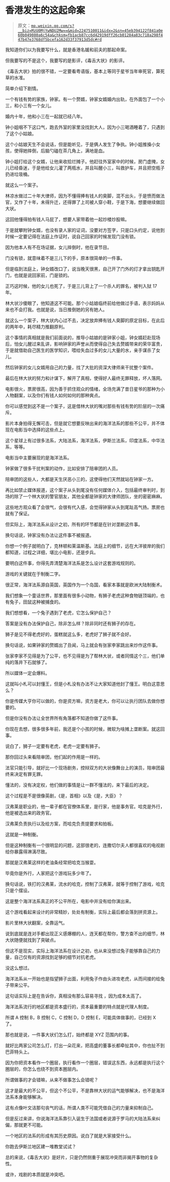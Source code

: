 # 香港发生的这起命案

> 原文：[`mp.weixin.qq.com/s?__biz=MzU0MjYwNDU2Mw==&mid=2247510011&idx=2&sn=45eb394122f841a0e60b049080a6c54a&chksm=fb1acb87cc6d42919dff26cb01284a83c718a298f447b47e3768df5bcefa162d33f37913d5dc#rd`](http://mp.weixin.qq.com/s?__biz=MzU0MjYwNDU2Mw==&mid=2247510011&idx=2&sn=45eb394122f841a0e60b049080a6c54a&chksm=fb1acb87cc6d42919dff26cb01284a83c718a298f447b47e3768df5bcefa162d33f37913d5dc#rd)

我知道你们以为我要写什么，就是香港名媛和前夫的那起命案。 

但我要写的不是这个，我要写的是影评，《毒舌大状》的影评。

《毒舌大状》拍的很不错，一定要看粤语版，基本上等同于星爷当年审死官，算死草的水准。

简单介绍下剧情。 

一个有钱有势的家族，钟家。有一个赘婿，钟家女婿婚内出轨，在外面包了一个小三，和小三有一个女儿。

婚内十年，他和小三在一起就已经八年。

钟小姐咽不下这口气，跑去外室的家里没找到大人，因为小三喝酒睡着了，只遇到了这个小姑娘。 

这个小姑娘天生不会说话，但是能听见，于是俩人发生了争执。钟小姐推搡小女孩，使得她摔倒，后脑勺磕在茶几角上，满地是血。 

钟小姐打给这个女婿，让他来收拾烂摊子。他赶往外室家中的时候，房门虚掩，女儿已经昏迷，于是他给女儿灌了两瓶水，并且叫醒小三，叫救护车，并且把空瓶子扔进垃圾桶。

就这么一个案子。 

林凉水做过二十年大律师，因为不懂得捧有钱人的臭脚，混不出头，于是愤而做法官，又作了十年，未得升迁，还得罪了上司被人穿小鞋，于是下海，想要继续做回大状。

这回他懂得拍有钱人马屁了，想要人家带着他一起炒楼炒股嘛。 

于是就攀附钟女婿，也没有录人家的证词，没要对方签字，只是口头约定，说他到时候一定要记得在法庭上作证时，说自己回家的时候发现门没有锁。 

因为他本人有不在场证据，女儿摔倒时，他在录节目。 

门没有锁，就意味着不是三儿下的手，原本很简单的一件事。 

但是临到法庭上，钟女婿改口了，说当晚天很黑，自己开了门外的灯才拿出钥匙开门，也就是说回家前，门是锁的。 

正巧这时候，他的女儿也死了，于是三儿背上了一个杀人的罪名，被判入狱 17 年。

林大状沙傻眼了，他知道这不可能。那个小姑娘临终前给他做过手语，表示妈妈从来也不会打我。也就是说，当日推倒她的另有她人。 

就这么一个案子，林大状内心过不去，决定放弃捧有钱人臭脚的原定目标，在此后的两年中，耗尽精力推翻原判。 

这个事情的真相就是我们前面说的，推导小姑娘的是钟家小姐，钟女婿赶赴现场后，怕女儿醒过来乱讲，影响钟家的声誉从而使得自己失去赘婿带来的荣华富贵，于是就借助自己医生的医学知识，喂给失血过多的女儿大量的水，亲手谋杀了女儿。

然后钟家的女儿女婿用自己的力量，找了大批的资深大律师来干扰整个案件。

最后在林大状的努力和计谋下，解开了真相，使得好人最终无罪释放，坏人落网。 

电影很火，票房很高，因为善于抓住观众的情绪，全场充满了昔日星爷的那种为小人物翻案，以及你们有钱人如何如何的那种爽点。 

你可以感觉到这不是一个案子，这是借林大状的嘴对那些有钱有势的阶层的一次痛斥。 

影片本身拍得无懈可击，但是就它想要反映出来的海洋法系的那些不公平，并不体现在电影当中选择的这些点上。 

这个星球上有过很多法系，大陆法系，海洋法系，伊斯兰法系，印度法系，中华法系，等等。 

电影当中主要展现的是海洋法系。 

钟家做了很多干扰判案的动作，比如安排了陪审团的人员。 

陪审团的这些人，大都是天生厌恶小三的，这使得他们天然就站在钟家一方。

再比如禁止媒体报道，这个案子从头到尾没有任何媒体介入，包括最终审判时，到场的除了一个林大状的警官朋友，其他全都是钟家的大律师团队，坐的密密麻麻。

这些地方观众看了会很气，会很有代入感，会觉得钟家从头到尾趾高气扬。票房也就有了保证。

但实际上，海洋法系从设计之初，所有的环节都是在针对垄断这件事。 

换句话说，钟家没有办法让这件事不被报道。 

你想一个例子就明白了，克林顿和莱温斯基。法庭上的细节，远在大洋彼岸的我们都知道，过程之详细，堪比小电影，还是步兵。

要明白这件事，你得先弄清楚海洋法系是怎么设计这套游戏规则的。 

游戏的关键就在于制衡二字。

很正常，海洋法系源自英国，英国作为一个岛国，看家本事就是欧洲大陆制衡术。 

我们想象一个童话世界，那里面有很多小动物，有狮子老虎这种食物链顶端的，也有兔子，田鼠这种被捕食的。 

我们想想看，一个兔子遇到了老虎，它怎么保护自己？ 

答案是没有办法保护自己，除非怎么样？除非同时还有狮子的存在。 

狮子是见不得老虎好的，蛋糕就这么多，老虎好了狮子就不会好。 

换句话说，如果钟家的赘婿出了丑闻，马上就会有张家李家跳出来炒作这件事。 

张家李家不见得是为了公平，也不见得是为了帮林大状，或者同情这个三，他们单纯的落井下石就够了。 

所以媒体一定会爆料。

这就叫小札可以封懂王，但是小札没有办法不让大家知道他封了懂王。明白这意思么？

你是传媒大亨你可以做的，你是资方嘛，资方是老大，你可以让执行团队去做你想要的。 

但是你没有办法让全世界所有角落都不知道你做了这件事。

你现在去想，很多很多年前，我还是个小孩的时候，微软为啥摊上垄断案。就这回事。 

说白了，狮子一定要有老虎，老虎一定要有狮子。 

那你回过头来看陪审团，他们起的作用是一样的。 

法官只能引导，就好比一个现场剧务，控辩双方的大状像舞台上的演员，陪审团最终来决定有罪无罪。

懂法的，没有决定权，他们做的事情是让一群不懂法的，来下最后的决定。 

这个过程是不是很像英剧，《是，首相》以及《是，大臣》？

汉弗莱是职业的，他一辈子都在官僚体系里，是行家，他是事务官。哈克是外行，他是被选出来的政务官。

汉弗莱负责执行以及给方案，而哈克负责提要求和拍板。

这就是一种制衡。 

但是这种制衡有一个很明显的问题，这部很老的，连撒切尔夫人都很喜欢的电视剧给你暴露得淋漓尽致。 

那就是汉弗莱这样的老油条经常把哈克当猴耍。

毕竟你是外行，人家把这个游戏玩多少年了。

换句话说，铁打的汉弗莱，流水的哈克，控制了汉弗莱，就等于控制了游戏，哈克只是个摆设。

这是整个海洋法系真正的不公平所在，电影中并没有给你演出来。

这个游戏看起来设计的非常精妙，处处有制衡，实际上最后都会落到拼资源上。

影片里林大状翻案，全靠运气。

说到底就是连对手都出现正义感爆棚的人，连天都在帮你，警方查不出的细节，林大状随便就找到了突破点。

但这不是现实，实际上海洋法系在设计之初，也从来没想过兔子能够靠自己的力量，自己仅有的资源找到足够的细节对抗老虎。

没这么想过。

海洋法系从一开始也是指望狮子出面，利用兔子作由头进攻老虎，从而间接的给兔子带来公平。

这句话实际上是在告诉你，真相没有那么容易寻找 ，因为成本太高了。

海洋法系流行的地区都是资本盛行的，资本最重要的特点就是代理人制度。

所谓 A 控制 B，B 控制 C，C 控制 D，D 控制 E，可能具体做事的，已经到 X 了。

那也就是说，一件事大状们怎么打，始终都是 XYZ 范围内的事。

就好比两家公司怎么打，打出一朵花来，把高盛的董事长都牵扯其中，你也扯不到巴菲特头上。

因为你把资本看作一个圈层，执行看作一个圈层，错误这东西，永远都是执行这个圈层的，你怎么也绕不到资本圈层内。

所谓做事的才会错嘛，从来不做事怎么会错呢？

这才是最大的不公平，但这个不公平，不是靠林大状的运气能够解决，也不是海洋法系本身能够解决。

这有点像叶文洁那句丧气的话，所谓人类不可能凭借自己的力量来抑制自己。 

但是反过来讲，你说海洋法系靠引入诞生于法国或者说源于罗马的大陆法系来纠偏，那就更不可能。

一个地区的法系的形成有其历史原因。说白了就是大家接受什么。 

你跑去伊斯兰地区建一堆教堂试试？

总的来说，《毒舌大状》是好片，只是仍然侧重于展现冲突而非揭开事物的复杂性。 

或许，戏剧的本质就是冲突吧。